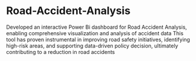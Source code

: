 # Road-Accident-Analysis
Developed an interactive Power Bi dashboard for Road Accident Analysis, enabling comprehensive visualization and analysis of accident data This tool has proven instrumental in improving road safety initiatives, identifying high-risk areas, and supporting data-driven policy decision, ultimately contributing to a reduction in road accidents

